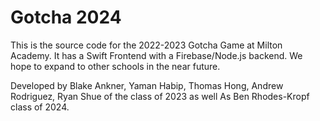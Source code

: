 # Gotcha 2024
This is the source code for the 2022-2023 Gotcha Game at Milton Academy. It has a Swift Frontend with a Firebase/Node.js backend. We hope to expand to other schools in the near future. 

Developed by Blake Ankner, Yaman Habip, Thomas Hong, Andrew Rodriguez, Ryan Shue of the class of 2023 as well As Ben Rhodes-Kropf class of 2024.
